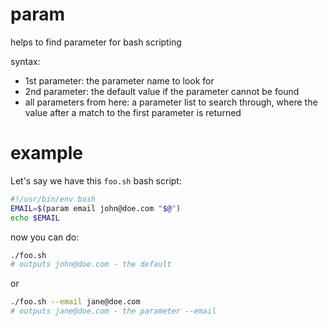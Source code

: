 # param

helps to find parameter for bash scripting

syntax:
* 1st parameter: the parameter name to look for
* 2nd parameter: the default value if the parameter cannot be found
* all parameters from here: a parameter list to search through, where the value after a match to the first parameter is returned

# example

Let's say we have this `foo.sh` bash script:

```bash
#!/usr/bin/env bash
EMAIL=$(param email john@doe.com "$@")
echo $EMAIL
```

now you can do:

```bash
./foo.sh
# outputs john@doe.com - the default
```

or

```bash
./foo.sh --email jane@doe.com
# outputs jane@doe.com - the parameter --email
```
